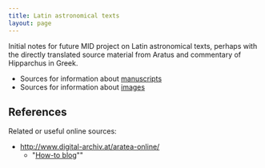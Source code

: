 ```yaml
---
title: Latin astronomical texts
layout: page
---
```


Initial notes for future MID project on Latin astronomical texts, perhaps with the directly translated source material from Aratus and commentary of Hipparchus in Greek.

-  Sources for information about [manuscripts](mss)
-  Sources for information about [images](images)


## References

Related or useful online sources:

-  <http://www.digital-archiv.at/aratea-online/>
    - "[How-to blog](https://howto.acdh.oeaw.ac.at/blog/books/how-to-build-a-digital-edition-web-app/)""

